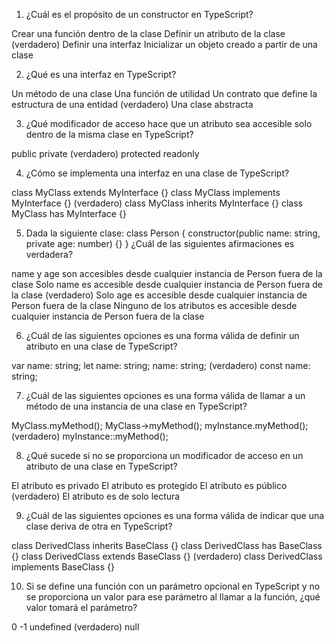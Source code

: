 1. ¿Cuál es el propósito de un constructor en TypeScript?

Crear una función dentro de la clase
Definir un atributo de la clase (verdadero)
Definir una interfaz
Inicializar un objeto creado a partir de una clase

2. ¿Qué es una interfaz en TypeScript?

Un método de una clase
Una función de utilidad
Un contrato que define la estructura de una entidad (verdadero)
Una clase abstracta

3. ¿Qué modificador de acceso hace que un atributo sea accesible solo dentro de la misma clase en TypeScript?

public
private (verdadero)
protected
readonly

4. ¿Cómo se implementa una interfaz en una clase de TypeScript?

class MyClass extends MyInterface {}
class MyClass implements MyInterface {} (verdadero)
class MyClass inherits MyInterface {}
class MyClass has MyInterface {}

5. Dada la siguiente clase:
 class Person {
    constructor(public name: string, private age: number) {}
}
¿Cuál de las siguientes afirmaciones es verdadera?

name y age son accesibles desde cualquier instancia de Person fuera de la clase
Solo name es accesible desde cualquier instancia de Person fuera de la clase (verdadero)
Solo age es accesible desde cualquier instancia de Person fuera de la clase
Ninguno de los atributos es accesible desde cualquier instancia de Person fuera de la clase

6. ¿Cuál de las siguientes opciones es una forma válida de definir un atributo en una clase de TypeScript?

var name: string;
let name: string;
name: string; (verdadero)
const name: string;

7. ¿Cuál de las siguientes opciones es una forma válida de llamar a un método de una instancia de una clase en TypeScript?

MyClass.myMethod();
MyClass->myMethod();
myInstance.myMethod();(verdadero)
myInstance::myMethod();

8. ¿Qué sucede si no se proporciona un modificador de acceso en un atributo de una clase en TypeScript?

El atributo es privado
El atributo es protegido
El atributo es público (verdadero)
El atributo es de solo lectura

9. ¿Cuál de las siguientes opciones es una forma válida de indicar que una clase deriva de otra en TypeScript?

class DerivedClass inherits BaseClass {}
class DerivedClass has BaseClass {}
class DerivedClass extends BaseClass {} (verdadero)
class DerivedClass implements BaseClass {}

10. Si se define una función con un parámetro opcional en TypeScript y no se proporciona un valor para ese parámetro al llamar a la función, ¿qué valor tomará el parámetro?

0
-1
undefined (verdadero)
null